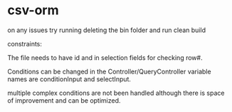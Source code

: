 # csv-orm
on any issues try running 
deleting the bin folder and run clean build

constraints:

The file needs to have id and in selection fields for checking row#.

Conditions can be changed in the Controller/QueryController variable names are conditionInput and selectInput.

multiple complex conditions are not been handled although there is space of improvement and can be optimized.
